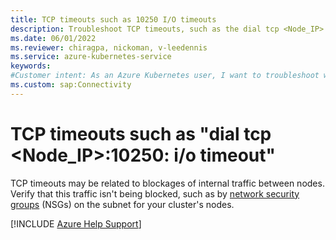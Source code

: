 ```yaml
---
title: TCP timeouts such as 10250 I/O timeouts
description: Troubleshoot TCP timeouts, such as the dial tcp <Node_IP> 10250 i/o timeout error, that occur when you use an Azure Kubernetes Service (AKS) cluster.
ms.date: 06/01/2022
ms.reviewer: chiragpa, nickoman, v-leedennis
ms.service: azure-kubernetes-service
keywords:
#Customer intent: As an Azure Kubernetes user, I want to troubleshoot why I'm receiving TCP timeouts (such as 'dial tcp <Node_IP>:10250: i/o timeout') so that I can use my Azure Kubernetes Service (AKS) cluster successfully.
ms.custom: sap:Connectivity
---
```

# TCP timeouts such as "dial tcp <Node_IP>:10250: i/o timeout"

TCP timeouts may be related to blockages of internal traffic between nodes. Verify that this traffic isn't being blocked, such as by [network security groups](/azure/aks/concepts-security#azure-network-security-groups) (NSGs) on the subnet for your cluster's nodes.

[!INCLUDE [Azure Help Support](../../includes/azure-help-support.md)]
